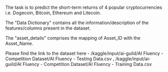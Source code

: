 The task is to predict the short-term returns of 4 popular cryptocurrencies i.e. Dogecoin, Bitcoin, Ethereum and Litecoin.

The "Data Dictionary" contains all the information/description of the features/columns present in the dataset.

The "asset_details" comprises the mapping of Asset_ID with the Asset_Name.

Please find the link to the dataset here -
/kaggle/input/ai-guild/AI Fluency - Competition Dataset/AI Fluency - Testing Data.csv ,  /kaggle/input/ai-guild/AI Fluency - Competition Dataset/AI Fluency - Training Data.csv


 

